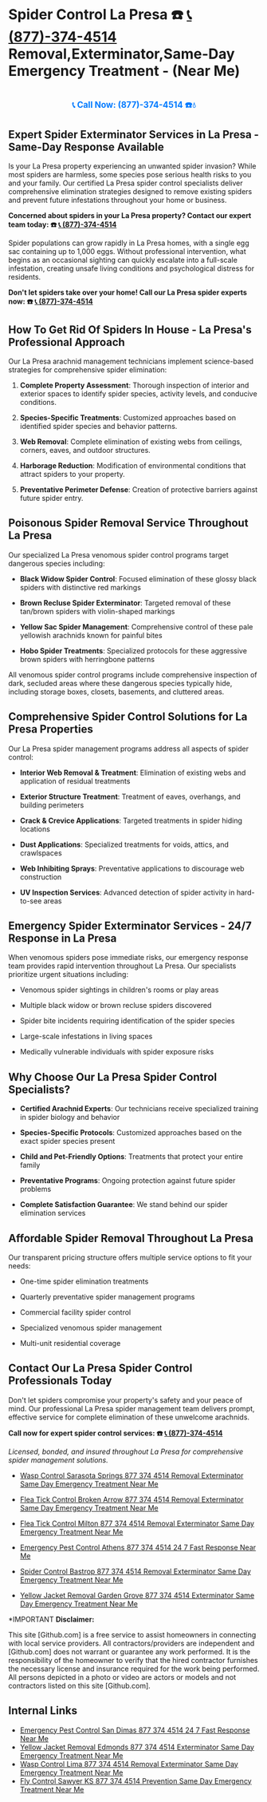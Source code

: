 # Spider Control La Presa ☎️ [📞 (877)-374-4514](https://pest-control-4514.netlify.app) Removal,Exterminator,Same-Day Emergency Treatment - (Near Me)
# 

<p align="center" style="font-size: 1.2em; font-weight: bold; margin: 20px 0;">
  <a href="https://pest-control-4514.netlify.app" target="_blank" style="color: #007BFF; text-decoration: none;">📞 Call Now: (877)-374-4514 ☎️💧</a>
</p>

## Expert Spider Exterminator Services in La Presa - Same-Day Response Available

Is your La Presa property experiencing an unwanted spider invasion? While most spiders are harmless, some species pose serious health risks to you and your family. Our certified La Presa spider control specialists deliver comprehensive elimination strategies designed to remove existing spiders and prevent future infestations throughout your home or business.

**Concerned about spiders in your La Presa property? Contact our expert team today: ☎️ [📞 (877)-374-4514](https://pest-control-4514.netlify.app)**

Spider populations can grow rapidly in La Presa homes, with a single egg sac containing up to 1,000 eggs. Without professional intervention, what begins as an occasional sighting can quickly escalate into a full-scale infestation, creating unsafe living conditions and psychological distress for residents.

**Don't let spiders take over your home! Call our La Presa spider experts now: ☎️ [📞 (877)-374-4514](https://pest-control-4514.netlify.app)**

## How To Get Rid Of Spiders In House - La Presa's Professional Approach

Our La Presa arachnid management technicians implement science-based strategies for comprehensive spider elimination:

1. **Complete Property Assessment**: Thorough inspection of interior and exterior spaces to identify spider species, activity levels, and conducive conditions.

2. **Species-Specific Treatments**: Customized approaches based on identified spider species and behavior patterns.

3. **Web Removal**: Complete elimination of existing webs from ceilings, corners, eaves, and outdoor structures.

4. **Harborage Reduction**: Modification of environmental conditions that attract spiders to your property.

5. **Preventative Perimeter Defense**: Creation of protective barriers against future spider entry.

## Poisonous Spider Removal Service Throughout La Presa

Our specialized La Presa venomous spider control programs target dangerous species including:

- **Black Widow Spider Control**: Focused elimination of these glossy black spiders with distinctive red markings

- **Brown Recluse Spider Exterminator**: Targeted removal of these tan/brown spiders with violin-shaped markings

- **Yellow Sac Spider Management**: Comprehensive control of these pale yellowish arachnids known for painful bites

- **Hobo Spider Treatments**: Specialized protocols for these aggressive brown spiders with herringbone patterns

All venomous spider control programs include comprehensive inspection of dark, secluded areas where these dangerous species typically hide, including storage boxes, closets, basements, and cluttered areas.

## Comprehensive Spider Control Solutions for La Presa Properties

Our La Presa spider management programs address all aspects of spider control:

- **Interior Web Removal & Treatment**: Elimination of existing webs and application of residual treatments

- **Exterior Structure Treatment**: Treatment of eaves, overhangs, and building perimeters

- **Crack & Crevice Applications**: Targeted treatments in spider hiding locations

- **Dust Applications**: Specialized treatments for voids, attics, and crawlspaces

- **Web Inhibiting Sprays**: Preventative applications to discourage web construction

- **UV Inspection Services**: Advanced detection of spider activity in hard-to-see areas

## Emergency Spider Exterminator Services - 24/7 Response in La Presa

When venomous spiders pose immediate risks, our emergency response team provides rapid intervention throughout La Presa. Our specialists prioritize urgent situations including:

- Venomous spider sightings in children's rooms or play areas

- Multiple black widow or brown recluse spiders discovered

- Spider bite incidents requiring identification of the spider species

- Large-scale infestations in living spaces

- Medically vulnerable individuals with spider exposure risks

## Why Choose Our La Presa Spider Control Specialists?

- **Certified Arachnid Experts**: Our technicians receive specialized training in spider biology and behavior

- **Species-Specific Protocols**: Customized approaches based on the exact spider species present

- **Child and Pet-Friendly Options**: Treatments that protect your entire family

- **Preventative Programs**: Ongoing protection against future spider problems

- **Complete Satisfaction Guarantee**: We stand behind our spider elimination services

## Affordable Spider Removal Throughout La Presa

Our transparent pricing structure offers multiple service options to fit your needs:

- One-time spider elimination treatments

- Quarterly preventative spider management programs

- Commercial facility spider control

- Specialized venomous spider management

- Multi-unit residential coverage

## Contact Our La Presa Spider Control Professionals Today

Don't let spiders compromise your property's safety and your peace of mind. Our professional La Presa spider management team delivers prompt, effective service for complete elimination of these unwelcome arachnids.

**Call now for expert spider control services: ☎️ [📞 (877)-374-4514](https://pest-control-4514.netlify.app)**

*Licensed, bonded, and insured throughout La Presa for comprehensive spider management solutions.*


- [Wasp Control Sarasota Springs 877 374 4514 Removal Exterminator Same Day Emergency Treatment Near Me](https://github.com/allyoucaneatsushiin/pest-control/blob/main/Wasp-Control-Sarasota-Springs-877-374-4514-Removal-Exterminator-Same-Day-Emergency-Treatment-Near-Me.md)
- [Flea Tick Control Broken Arrow 877 374 4514 Removal Exterminator Same Day Emergency Treatment Near Me](https://github.com/allyoucaneatsushiin/pest-control/blob/main/Flea-Tick-Control-Broken-Arrow-877-374-4514-Removal-Exterminator-Same-Day-Emergency-Treatment-Near-Me.md)
- [Flea Tick Control Milton 877 374 4514 Removal Exterminator Same Day Emergency Treatment Near Me](https://github.com/allyoucaneatsushiin/pest-control/blob/main/Flea-Tick-Control-Milton-877-374-4514-Removal-Exterminator-Same-Day-Emergency-Treatment-Near-Me.md)


- [Emergency Pest Control Athens 877 374 4514 24 7 Fast Response Near Me](https://github.com/allyoucaneatsushiin/pest-control/blob/main/Emergency-Pest-Control-Athens-877-374-4514-24-7-Fast-Response-Near-Me.md)
- [Spider Control Bastrop 877 374 4514 Removal Exterminator Same Day Emergency Treatment Near Me](https://github.com/allyoucaneatsushiin/pest-control/blob/main/Spider-Control-Bastrop-877-374-4514-Removal-Exterminator-Same-Day-Emergency-Treatment-Near-Me.md)
- [Yellow Jacket Removal Garden Grove 877 374 4514 Exterminator Same Day Emergency Treatment Near Me](https://github.com/allyoucaneatsushiin/pest-control/blob/main/Yellow-Jacket-Removal-Garden-Grove-877-374-4514-Exterminator-Same-Day-Emergency-Treatment-Near-Me.md)


*IMPORTANT **Disclaimer:**  

This site [Github.com] is a free service to assist homeowners in connecting with local service providers. All contractors/providers are independent and [Github.com] does not warrant or guarantee any work performed. It is the responsibility of the homeowner to verify that the hired contractor furnishes the necessary license and insurance required for the work being performed. All persons depicted in a photo or video are actors or models and not contractors listed on this site [Github.com].


## Internal Links
- [Emergency Pest Control San Dimas 877 374 4514 24 7 Fast Response Near Me](https://github.com/allyoucaneatsushiin/pest-control/blob/main/Emergency-Pest-Control-San-Dimas-877-374-4514-24-7-Fast-Response-Near-Me.md)
- [Yellow Jacket Removal Edmonds 877 374 4514 Exterminator Same Day Emergency Treatment Near Me](https://github.com/allyoucaneatsushiin/pest-control/blob/main/Yellow-Jacket-Removal-Edmonds-877-374-4514-Exterminator-Same-Day-Emergency-Treatment-Near-Me.md)
- [Wasp Control Lima 877 374 4514 Removal Exterminator Same Day Emergency Treatment Near Me](https://github.com/allyoucaneatsushiin/pest-control/blob/main/Wasp-Control-Lima-877-374-4514-Removal-Exterminator-Same-Day-Emergency-Treatment-Near-Me.md)
- [Fly Control Sawyer KS 877 374 4514 Prevention Same Day Emergency Treatment Near Me](https://github.com/allyoucaneatsushiin/pest-control/blob/main/Fly-Control-Sawyer-KS-877-374-4514-Prevention-Same-Day-Emergency-Treatment-Near-Me.md)

